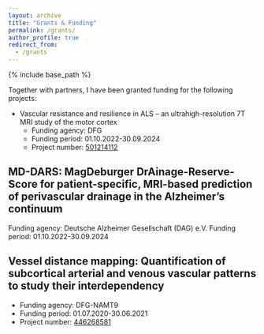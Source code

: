 ```yaml
---
layout: archive
title: "Grants & Funding"
permalink: /grants/
author_profile: true
redirect_from:
  - /grants
---
```


{% include base_path %}

Together with partners, I have been granted funding for the following projects:


* Vascular resistance and resilience in ALS – an ultrahigh-resolution 7T MRI study of the motor cortex
  * Funding agency: DFG 
  * Funding period: 01.10.2022-30.09.2024
  * Project number: <a href="https://gepris.dfg.de/gepris/projekt/501214112?language=en" target="_blank"> 501214112 </a>


MD-DARS: MagDeburger DrAinage-Reserve-Score for patient-specific, MRI-based prediction of perivascular drainage in the Alzheimer’s continuum
------
Funding agency: Deutsche Alzheimer Gesellschaft (DAG) e.V.
Funding period: 01.10.2022-30.09.2024


Vessel distance mapping: Quantification of subcortical arterial and venous vascular patterns to study their interdependency
------
* Funding agency: DFG-NAMT9 
* Funding period: 01.07.2020-30.06.2021
* Project number: <a href="https://gepris.dfg.de/gepris/projekt/446268581?language=en" target="_blank"> 446268581 </a>

